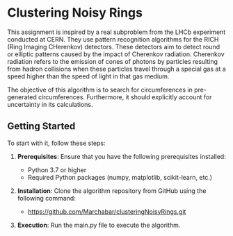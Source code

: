 # Clustering Noisy Rings

This assignment is inspired by a real subproblem from the LHCb experiment conducted at CERN. They use pattern recognition algorithms for the RICH (Ring Imaging CHerenkov) detectors. These detectors aim to detect round or elliptic patterns caused by the impact of Cherenkov radiation. Cherenkov radiation refers to the emission of cones of photons by particles resulting from hadron collisions when these particles travel through a special gas at a speed higher than the speed of light in that gas medium.

The objective of this algorithm is to search for circumferences in pre-generated circumferences. Furthermore, it should explicitly account for uncertainty in its calculations.

## Getting Started

To start with it, follow these steps:

1. **Prerequisites**: Ensure that you have the following prerequisites installed:

   - Python 3.7 or higher
   - Required Python packages (numpy, matplotlib, scikit-learn, etc.)

2. **Installation**: Clone the algorithm repository from GitHub using the following command:

   - https://github.com/Marchabar/clusteringNoisyRings.git

3. **Execution**: Run the main.py file to execute the algorithm.
